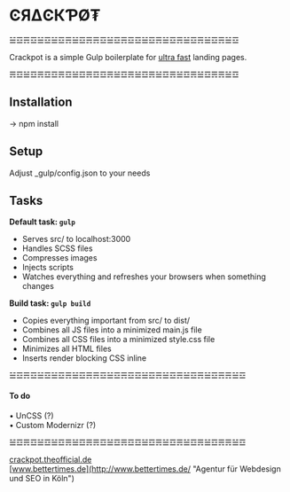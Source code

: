 # ϾЯ∆ϾКƤØ₮  

☱☲☴☲☱☲☱☲☴☱☲☴☴☲☱☲☴☲☲☱☲☴☱☲☴☱☲☴☱☲☴☱☲  

Crackpot is a simple Gulp boilerplate for [ultra fast](https://developers.google.com/speed/pagespeed/insights/?url=crackpot.theofficial.de) landing pages.   

☴☲☱☲☴☲☲☴☲☱☲☴☲☲☴☱☲☴☱☲☴☱☲☴☱☲☴☱☲☴☴☱☲

## Installation  

→ npm install  

## Setup  
Adjust _gulp/config.json to your needs

## Tasks  

__Default task: `gulp`__  
* Serves src/ to localhost:3000  
* Handles SCSS files  
* Compresses images
* Injects scripts
* Watches everything and refreshes your browsers when something changes

__Build task: `gulp build`__
* Copies everything important from src/ to dist/
* Combines all JS files into a minimized main.js file
* Combines all CSS files into a minimized style.css file
* Minimizes all HTML files
* Inserts render blocking CSS inline
    
☱☲☴☲☱☲☱☲☴☱☲☴☴☲☱☲☴☲☲☱☲☴☱☲☴☱☲☴☱☲☴☴☱☲

#### To do

• UnCSS (?)  
• Custom Modernizr (?)  

☱☲☴☲☱☲☱☲☴☱☲☴☴☲☱☲☴☲☲☱☲☴☱☲☴☱☲☴☱☲☴☴☱☲

[crackpot.theofficial.de](http://crackpot.theofficial.de/ "Crackpot")   
[www.bettertimes.de](http://www.bettertimes.de/ "Agentur für Webdesign und SEO in Köln")   

